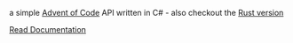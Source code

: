 a simple [Advent of Code](https://adventofcode.com) API written in C# - also checkout the [Rust version](https://github.com/antoniosubasic/aoc_api)

[Read Documentation](https://github.com/antoniosubasic/AoC.API#readme)